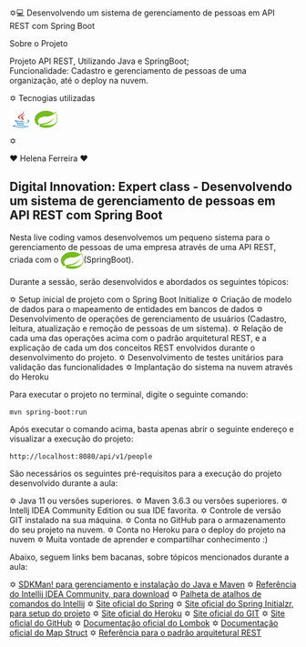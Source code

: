 ✡💻️ Desenvolvendo um sistema de gerenciamento de pessoas em API REST com Spring Boot

 Sobre o Projeto

Projeto API REST, Utilizando Java e SpringBoot; <br>
Funcionalidade: Cadastro e gerenciamento de pessoas de uma organização, até o deploy na nuvem.


✡ Tecnogias utilizadas

  <img align="center" alt="Helena-Java" height="30" width="40" src="https://raw.githubusercontent.com/devicons/devicon/master/icons/java/java-original.svg">
  <img align="center" alt="Helena-Spring-Boot" height="30" width="40" src="https://raw.githubusercontent.com/devicons/devicon/master/icons/spring/spring-original.svg">

✡ <p>❤️ Helena Ferreira ❤️</p>

<h2>Digital Innovation: Expert class - Desenvolvendo um sistema de gerenciamento de pessoas em API REST com Spring Boot</h2>

Nesta live coding vamos desenvolvemos um pequeno sistema para o gerenciamento de pessoas de uma empresa através de uma API REST, criada com o <img align="center" alt="Helena-Spring-Boot" height="30" width="40" src="https://raw.githubusercontent.com/devicons/devicon/master/icons/spring/spring-original.svg">(SpringBoot).

Durante a sessão, serão desenvolvidos e abordados os seguintes tópicos:

✡ Setup inicial de projeto com o Spring Boot Initialize 
✡ Criação de modelo de dados para o mapeamento de entidades em bancos de dados
✡ Desenvolvimento de operações de gerenciamento de usuários (Cadastro, leitura, atualização e remoção de pessoas de um sistema).
✡ Relação de cada uma das operações acima com o padrão arquitetural REST, e a explicação de cada um dos conceitos REST envolvidos durante o desenvolvimento do projeto.
✡ Desenvolvimento de testes unitários para validação das funcionalidades
✡ Implantação do sistema na nuvem através do Heroku

Para executar o projeto no terminal, digite o seguinte comando:

```shell script
mvn spring-boot:run 
```

Após executar o comando acima, basta apenas abrir o seguinte endereço e visualizar a execução do projeto:

```
http://localhost:8080/api/v1/people
```


São necessários os seguintes pré-requisitos para a execução do projeto desenvolvido durante a aula:

✡ Java 11 ou versões superiores.
✡ Maven 3.6.3 ou versões superiores.
✡ Intellj IDEA Community Edition ou sua IDE favorita.
✡ Controle de versão GIT instalado na sua máquina.
✡ Conta no GitHub para o armazenamento do seu projeto na nuvem.
✡ Conta no Heroku para o deploy do projeto na nuvem
✡ Muita vontade de aprender e compartilhar conhecimento :)

Abaixo, seguem links bem bacanas, sobre tópicos mencionados durante a aula:

✡ [SDKMan! para gerenciamento e instalação do Java e Maven](https://sdkman.io/)
✡ [Referência do Intellij IDEA Community, para download](https://www.jetbrains.com/idea/download)
✡ [Palheta de atalhos de comandos do Intellij](https://resources.jetbrains.com/storage/products/intellij-idea/docs/IntelliJIDEA_ReferenceCard.pdf)
✡ [Site oficial do Spring](https://spring.io/)
✡ [Site oficial do Spring Initialzr, para setup do projeto](https://start.spring.io/)
✡ [Site oficial do Heroku](https://www.heroku.com/)
✡ [Site oficial do GIT](https://git-scm.com/)
✡ [Site oficial do GitHub](http://github.com/)
✡ [Documentação oficial do Lombok](https://projectlombok.org/)
✡ [Documentação oficial do Map Struct](https://mapstruct.org/)
✡ [Referência para o padrão arquitetural REST](https://restfulapi.net/)





